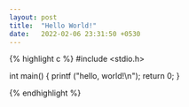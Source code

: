 ```yaml
---
layout: post
title:  "Hello World!"
date:   2022-02-06 23:31:50 +0530
---
```

{% highlight c %}
#include <stdio.h>

int main()
{
  printf ("hello, world!\n");
  return 0;
}

{% endhighlight %}
